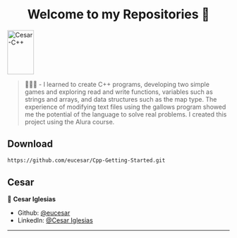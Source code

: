 <h1 align="center">Welcome to my Repositories 🤝</h1>
<p>
   <img align="center" alt="Cesar-C++" height="100" width="60" src="https://cdn.jsdelivr.net/gh/devicons/devicon/icons/cplusplus/cplusplus-original.svg">
</p>

> 🌱👨‍💻 - I learned to create C++ programs, developing two simple games and exploring read and write functions, variables such as strings and arrays, and data structures such as the map type. The experience of modifying text files using the gallows program showed me the potential of the language to solve real problems. I created this project using the Alura course.


## Download

```sh
https://github.com/eucesar/Cpp-Getting-Started.git
```

## Cesar

👤 **Cesar Iglesias**

* Github: [@eucesar](https://github.com/eucesar)
* LinkedIn: [@Cesar Iglesias](https://www.linkedin.com/in/cesar-iglesias-tecnologia/)

***
